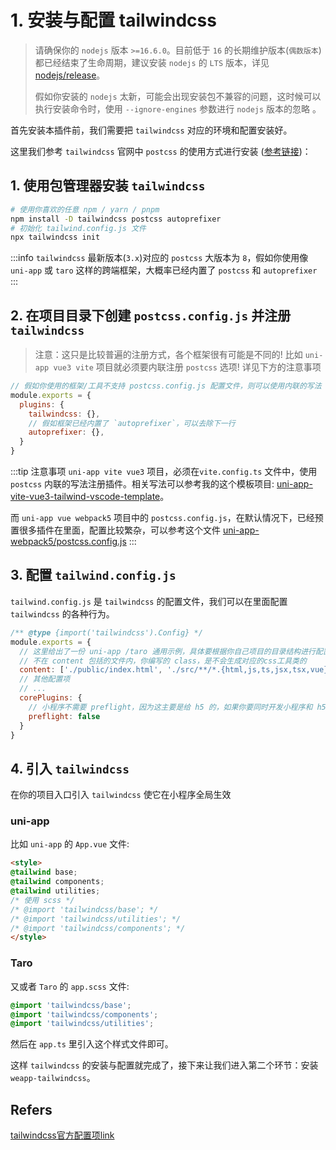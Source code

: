 # 1. 安装与配置 tailwindcss

> 请确保你的 `nodejs` 版本 `>=16.6.0`。目前低于 `16` 的长期维护版本(`偶数版本`) 都已经结束了生命周期，建议安装 `nodejs` 的 `LTS` 版本，详见 [nodejs/release](https://github.com/nodejs/release)。
>
> 假如你安装的 `nodejs` 太新，可能会出现安装包不兼容的问题，这时候可以执行安装命令时，使用 `--ignore-engines` 参数进行 `nodejs` 版本的忽略 。

首先安装本插件前，我们需要把 `tailwindcss` 对应的环境和配置安装好。

这里我们参考 `tailwindcss` 官网中 `postcss` 的使用方式进行安装 ([参考链接](https://tailwindcss.com/docs/installation/using-postcss))：

## 1. 使用包管理器安装 `tailwindcss`

```bash
# 使用你喜欢的任意 npm / yarn / pnpm 
npm install -D tailwindcss postcss autoprefixer
# 初始化 tailwind.config.js 文件
npx tailwindcss init
```

:::info
`tailwindcss` 最新版本(`3.x`)对应的 `postcss` 大版本为 `8`，假如你使用像 `uni-app` 或 `taro` 这样的跨端框架，大概率已经内置了 `postcss` 和 `autoprefixer`
:::

## 2. 在项目目录下创建 `postcss.config.js` 并注册 `tailwindcss`

> 注意：这只是比较普遍的注册方式，各个框架很有可能是不同的! 比如 `uni-app vue3 vite` 项目就必须要内联注册 `postcss` 选项! 详见下方的注意事项

```js title="postcss.config.js"
// 假如你使用的框架/工具不支持 postcss.config.js 配置文件，则可以使用内联的写法
module.exports = {
  plugins: {
    tailwindcss: {},
    // 假如框架已经内置了 `autoprefixer`，可以去除下一行
    autoprefixer: {},
  }
}
```

:::tip 注意事项
`uni-app vite vue3` 项目，必须在`vite.config.ts` 文件中，使用 `postcss` 内联的写法注册插件。相关写法可以参考我的这个模板项目: [uni-app-vite-vue3-tailwind-vscode-template](https://github.com/sonofmagic/uni-app-vite-vue3-tailwind-vscode-template)。

而 `uni-app vue webpack5` 项目中的 `postcss.config.js`，在默认情况下，已经预置很多插件在里面，配置比较繁杂，可以参考这个文件 [uni-app-webpack5/postcss.config.js](https://github.com/sonofmagic/weapp-tailwindcss-webpack-plugin/blob/main/demo/uni-app-webpack5/postcss.config.js)
:::

## 3. 配置 `tailwind.config.js`

`tailwind.config.js` 是 `tailwindcss` 的配置文件，我们可以在里面配置 `tailwindcss` 的各种行为。

```js title="tailwind.config.js"
/** @type {import('tailwindcss').Config} */
module.exports = {
  // 这里给出了一份 uni-app /taro 通用示例，具体要根据你自己项目的目录结构进行配置
  // 不在 content 包括的文件内，你编写的 class，是不会生成对应的css工具类的
  content: ['./public/index.html', './src/**/*.{html,js,ts,jsx,tsx,vue}'],
  // 其他配置项
  // ...
  corePlugins: {
    // 小程序不需要 preflight，因为这主要是给 h5 的，如果你要同时开发小程序和 h5 端，你应该使用环境变量来控制它
    preflight: false
  }
}
```

## 4. 引入 `tailwindcss`

在你的项目入口引入 `tailwindcss` 使它在小程序全局生效

### uni-app

比如 `uni-app` 的 `App.vue` 文件:

```html title="App.vue"
<style>
@tailwind base;
@tailwind components;
@tailwind utilities;
/* 使用 scss */
/* @import 'tailwindcss/base'; */
/* @import 'tailwindcss/utilities'; */
/* @import 'tailwindcss/components'; */
</style>
```

### Taro

又或者 `Taro` 的 `app.scss` 文件:

```scss title="app.scss"
@import 'tailwindcss/base';
@import 'tailwindcss/components';
@import 'tailwindcss/utilities';
```

然后在 `app.ts` 里引入这个样式文件即可。

这样 `tailwindcss` 的安装与配置就完成了，接下来让我们进入第二个环节：安装 `weapp-tailwindcss`。

## Refers

[tailwindcss官方配置项link](https://tailwindcss.com/docs/configuration)
